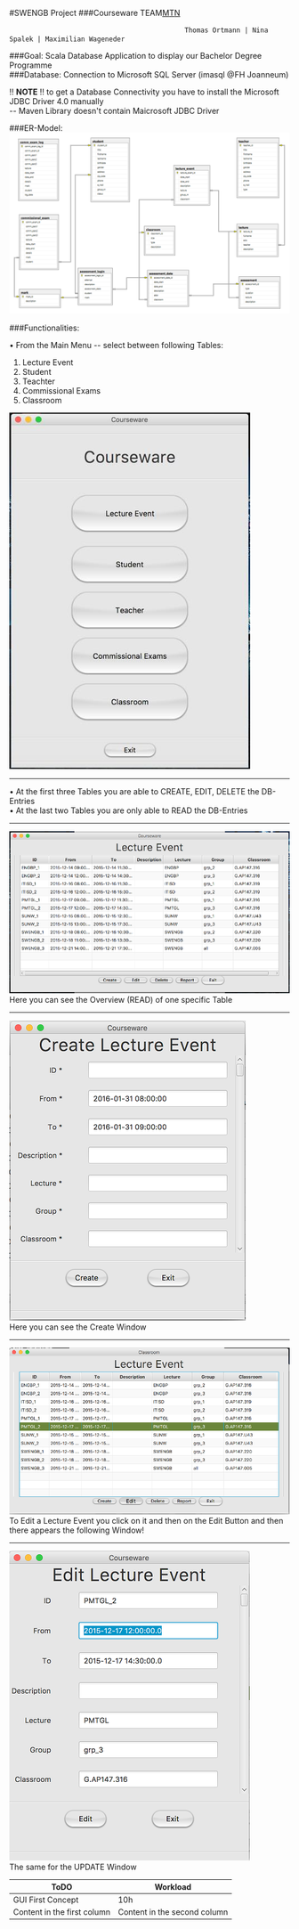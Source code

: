 #SWENGB Project 
###Courseware
TEAM[M](https://github.com/mwageneder "github.com/mwageneder")[T](https://github.com/tortmann "github.com/tortmann")[N](https://github.com/tortmann "github.com/nspalek")

                                                Thomas Ortmann | Nina Spalek | Maximilian Wageneder

###Goal: 
Scala Database Application to display our Bachelor Degree Programme <br>
###Database:
Connection to Microsoft SQL Server (imasql @FH Joanneum)
  
!! **NOTE** !! to get a Database Connectivity you have to install the Microsoft JDBC Driver 4.0 manually  
               -- Maven Library doesn't contain Maicrosoft JDBC Driver 


###ER-Model:
![ER](https://github.com/NSpalek/fhj.swengb.project.courseware.mtn/blob/master/src/main/resources/Screenshots/ER_Model_Courseware.png "ER-Diagram")



###Functionalities: <br>

•	From the Main Menu -- select between following Tables: <br>
1. Lecture Event<br>
2. Student<br>
3. Teachter<br>
4. Commissional Exams<br>
5. Classroom <br>

![MainMenu](https://github.com/nspalek/fhj.swengb.project.courseware.mtn/blob/master/src/main/resources/Screenshots/Courseware_MainMenu.jpg "MainMenu")

____

•	At the first three Tables you are able to CREATE, EDIT, DELETE the DB-Entries <br>
•	At the last two Tables you are only able to READ the DB-Entries <br>

____

![CRUD](https://github.com/NSpalek/fhj.swengb.project.courseware.mtn/blob/master/src/main/resources/Screenshots/Courseware_CRUD_Lecture_Event.png "CRUD")
<br> Here you can see the Overview (READ) of one specific Table <br>

____
![Create](https://github.com/nspalek/fhj.swengb.project.courseware.mtn/blob/master/src/main/resources/Screenshots/Courseware_C_Lecture_Event.png "Create")
<br> Here you can see the Create Window 

____

![Read_Update](https://github.com/nspalek/fhj.swengb.project.courseware.mtn/blob/master/src/main/resources/Screenshots/Courseware_RU_Lecture_Event.png "Read_Update")
<br> To Edit a Lecture Event you click on it and then on the Edit Button and then there appears the following Window! 

___

![Update](https://github.com/nspalek/fhj.swengb.project.courseware.mtn/blob/master/src/main/resources/Screenshots/Courseware_U_Lecture_Event.png "Update")
<br> The same for the UPDATE Window 



ToDO | Workload
------------ | -------------
GUI First Concept | 10h
Content in the first column | Content in the second column